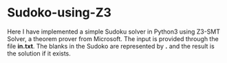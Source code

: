 # Sudoko-using-Z3

Here I have implemented a simple Sudoku solver in Python3 using Z3-SMT Solver, a theorem prover from Microsoft. The input is provided through the file **in.txt**. The blanks in the Sudoko are represented by **.** and the result is the solution if it exists.   
